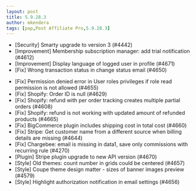 ```yaml
---
layout: post
title: 5.9.28.3
author: mkendera
tags: [pap,Post Affiliate Pro,5.9.28.3]
---
```


- [Security] Smarty upgrade to version 3 (#4442)
- [Improvement] Membership subscription manager: add trial notification (#4612)
- [Improvement] Display language of logged user in profile (#4671)
- [Fix] Wrong transaction status in change status email (#4650)

<!--more-->

- [Fix] Permission denied error in User roles privileges if role read permission is not allowed (#4655)
- [Fix] Shopify: Order ID is null (#4629)
- [Fix] Shopify: refund with per order tracking creates multiple partial orders (#4608)
- [Fix] Shopify: refund is not working with updated amount of refunded products (#4665)
- [Fix] BigCommerce plugin includes shipping cost in total cost (#4660)
- [Fix] Stripe: Get customer name from a different source when billing details are missing (#4644)
- [Fix] Chargebee: email is missing in data1, save only commissions with recurring rule (#4270)
- [Plugin] Stripe plugin upgrade to new API version (#4670)
- [Style] Old themes: count number in grids could be centered (#4657)
- [Style] Coupe theme design matter - sizes of banner images preview (#4579)
- [Style] Highlight authorization notification in email settings (#4656)
